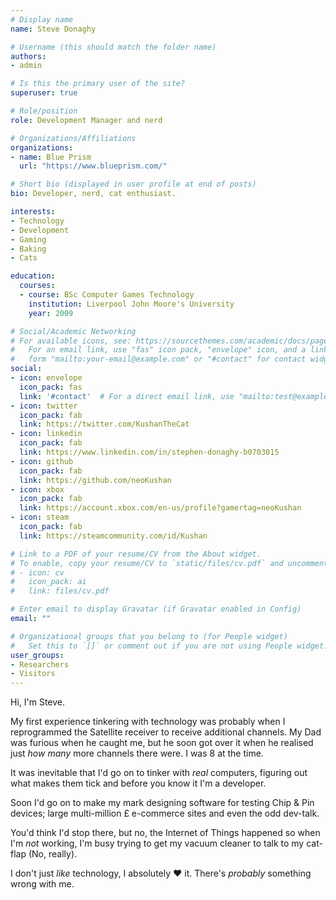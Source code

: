 ```yaml
---
# Display name
name: Steve Donaghy

# Username (this should match the folder name)
authors:
- admin

# Is this the primary user of the site?
superuser: true

# Role/position
role: Development Manager and nerd

# Organizations/Affiliations
organizations:
- name: Blue Prism
  url: "https://www.blueprism.com/"

# Short bio (displayed in user profile at end of posts)
bio: Developer, nerd, cat enthusiast.

interests:
- Technology
- Development
- Gaming
- Baking
- Cats

education:
  courses:
  - course: BSc Computer Games Technology
    institution: Liverpool John Moore's University
    year: 2009

# Social/Academic Networking
# For available icons, see: https://sourcethemes.com/academic/docs/page-builder/#icons
#   For an email link, use "fas" icon pack, "envelope" icon, and a link in the
#   form "mailto:your-email@example.com" or "#contact" for contact widget.
social:
- icon: envelope
  icon_pack: fas
  link: '#contact'  # For a direct email link, use "mailto:test@example.org".
- icon: twitter
  icon_pack: fab
  link: https://twitter.com/KushanTheCat
- icon: linkedin
  icon_pack: fab
  link: https://www.linkedin.com/in/stephen-donaghy-b0703015
- icon: github
  icon_pack: fab
  link: https://github.com/neoKushan
- icon: xbox
  icon_pack: fab
  link: https://account.xbox.com/en-us/profile?gamertag=neoKushan
- icon: steam
  icon_pack: fab
  link: https://steamcommunity.com/id/Kushan

# Link to a PDF of your resume/CV from the About widget.
# To enable, copy your resume/CV to `static/files/cv.pdf` and uncomment the lines below.
# - icon: cv
#   icon_pack: ai
#   link: files/cv.pdf

# Enter email to display Gravatar (if Gravatar enabled in Config)
email: ""

# Organizational groups that you belong to (for People widget)
#   Set this to `[]` or comment out if you are not using People widget.
user_groups:
- Researchers
- Visitors
---
```


Hi, I'm Steve.

My first experience tinkering with technology was probably when I reprogrammed the Satellite receiver to receive additional channels. My Dad was furious when he caught me, but he soon got over it when he realised just _how many_ more channels there were. I was 8 at the time.

It was inevitable that I'd go on to tinker with _real_ computers, figuring out what makes them tick and before you know it I'm a developer. 

Soon I'd go on to make my mark designing software for testing Chip & Pin devices; large multi-million £ e-commerce sites and even the odd dev-talk.

You'd think I'd stop there, but no, the Internet of Things happened so when I'm _not_ working, I'm busy trying to get my vacuum cleaner to talk to my cat-flap (No, really).

I don't just _like_ technology, I absolutely ❤ it. There's _probably_ something wrong with me.
